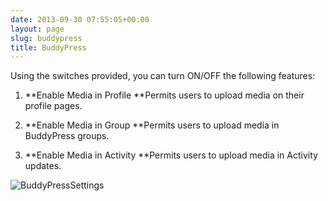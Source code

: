 ```yaml
---
date: 2013-09-30 07:55:05+00:00
layout: page
slug: buddypress
title: BuddyPress
---
```


Using the switches provided, you can turn ON/OFF the following features:



	
  1. **Enable Media in Profile
**Permits users to upload media on their profile pages.

	
  2. **Enable Media in Group
**Permits users to upload media in BuddyPress groups.

	
  3. **Enable Media in Activity
**Permits users to upload media in Activity updates.


![BuddyPressSettings](https://rtcamp.com/wp-content/uploads/2013/09/BuddyPressSettings.png)
